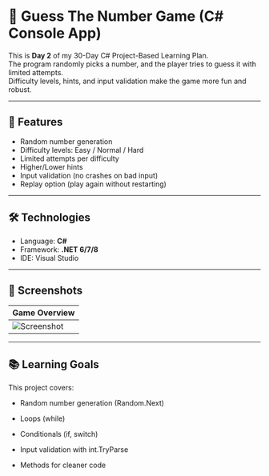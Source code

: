 # 🎲 Guess The Number Game (C# Console App)

This is **Day 2** of my 30-Day C# Project-Based Learning Plan.  
The program randomly picks a number, and the player tries to guess it with limited attempts.  
Difficulty levels, hints, and input validation make the game more fun and robust.  

---

## 🚀 Features
- Random number generation  
- Difficulty levels: Easy / Normal / Hard  
- Limited attempts per difficulty  
- Higher/Lower hints  
- Input validation (no crashes on bad input)  
- Replay option (play again without restarting)  

---

## 🛠️ Technologies
- Language: **C#**  
- Framework: **.NET 6/7/8**  
- IDE: Visual Studio  

---

## 📸 Screenshots

| Game Overview |
|---------------|
| ![Screenshot](../Screenshot-2025-09-06-115512.png) |

---

## 📚 Learning Goals

This project covers:

- Random number generation (Random.Next)

- Loops (while)

- Conditionals (if, switch)

- Input validation with int.TryParse

- Methods for cleaner code
